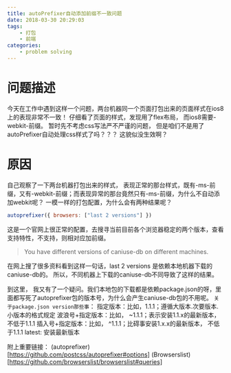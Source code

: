 ```yaml
---
title: autoPrefixer自动添加前缀不一致问题
date: 2018-03-30 20:29:03
tags:
    - 打包
    - 前端
categories:
    - problem solving
---
```


# 问题描述
今天在工作中遇到这样一个问题，两台机器同一个页面打包出来的页面样式在ios8上的表现非常不一致！
仔细看了页面的样式，发现用了flex布局， 而ios8需要-webkit-前缀。 
暂时先不考虑css写法严不严谨的问题， 但是咱们不是用了autoPrefixer自动处理css样式了吗？？？
这貌似没生效啊？

<!-- more -->

# 原因
自己观察了一下两台机器打包出来的样式， 表现正常的那台样式，既有-ms-前缀，又有-webkit-前缀；而表现异常的那台竟然只有-ms-前缀，为什么不自动添加webkit呢？
一模一样的打包配置，为什么会有两种结果呢？
```js
autoprefixer({ browsers: ["last 2 versions"] })
```
这是一个官网上很正常的配置，去搜寻当前目前各个浏览器稳定的两个版本，查看支持特性，不支持，则相对应加前缀。

> You have different versions of caniuse-db on different machines.

在网上搜了很多资料看到这样一句话，last 2 versions 是依赖本地机器下载的caniuse-db的。
所以，不同机器上下载的caniuse-db不同导致了这样的结果。

到这里， 我又有了一个疑问。我们本地包的下载都是依赖package.json的呀，里面都写死了autoprefixer包的版本号，为什么会产生caniuse-db包的不用呢。
`关于package.json version那些事`：
指定版本：比如，1.1.1；遵循大版本.次要版本.小版本的格式规定
波浪号+指定版本：比如， ~1.1.1；表示安装1.1.x的最新版本， 不低于1.1.1
插入号+指定版本：比如， ^1.1.1；比碍事安装1.x.x的最新版本， 不低于1.1.1
latest: 安装最新版本


附上重要链接：
(autoprefixer)[https://github.com/postcss/autoprefixer#options]
(Browserslist)[https://github.com/browserslist/browserslist#queries]

